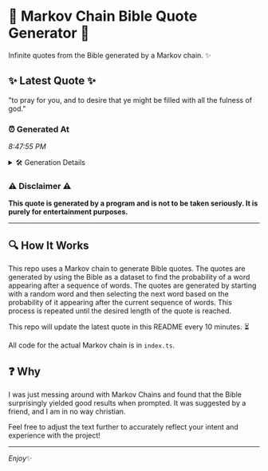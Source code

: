 # 📖 Markov Chain Bible Quote Generator 📖

Infinite quotes from the Bible generated by a Markov chain. ✨

## ✨ Latest Quote ✨
"to pray for you, and to desire that ye might be filled with all the fulness of god."

### ⏰ Generated At
*8:47:55 PM*

<details>
    <summary>🛠️ Generation Details</summary>
    <p>
        <strong>🌱 Seed:</strong> to<br>
        <strong>🔄 Iterations:</strong> 17<br>
        <strong>📜 Context History:</strong><br>[ to ]: pray<br>[ to, pray ]: for<br>[ to, pray, for ]: you,<br>[ to, pray, for, you, ]: and<br>[ to, pray, for, you,, and ]: to<br>[ to, pray, for, you,, and, to ]: desire<br>[ pray, for, you,, and, to, desire ]: that<br>[ for, you,, and, to, desire, that ]: ye<br>[ you,, and, to, desire, that, ye ]: might<br>[ and, to, desire, that, ye, might ]: be<br>[ to, desire, that, ye, might, be ]: filled<br>[ desire, that, ye, might, be, filled ]: with<br>[ that, ye, might, be, filled, with ]: all<br>[ ye, might, be, filled, with, all ]: the<br>[ might, be, filled, with, all, the ]: fulness<br>[ be, filled, with, all, the, fulness ]: of<br>[ filled, with, all, the, fulness, of ]: god.<br>
    </p>
</details>

### ⚠️ Disclaimer ⚠️
**This quote is generated by a program and is not to be taken seriously. It is purely for entertainment purposes.**

---

## 🔍 How It Works

This repo uses a Markov chain to generate Bible quotes. The quotes are generated by using the Bible as a dataset to find the probability of a word appearing after a sequence of words. The quotes are generated by starting with a random word and then selecting the next word based on the probability of it appearing after the current sequence of words. This process is repeated until the desired length of the quote is reached.

This repo will update the latest quote in this README every 10 minutes. ⏳

All code for the actual Markov chain is in `index.ts`.

## ❓ Why

I was just messing around with Markov Chains and found that the Bible surprisingly yielded good results when prompted. 
It was suggested by a friend, and I am in no way christian.

Feel free to adjust the text further to accurately reflect your intent and experience with the project!

---

*Enjoy*✨
